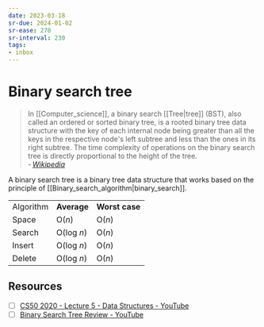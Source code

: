 ```yaml
---
date: 2023-03-18
sr-due: 2024-01-02
sr-ease: 270
sr-interval: 230
tags:
- inbox
---
```


# Binary search tree

> In [[Computer_science]], a binary search [[Tree|tree]] (BST),
> also called an ordered or sorted binary tree, is a rooted binary tree data
> structure with the key of each internal node being greater than all the keys
> in the respective node's left subtree and less than the ones in its right
> subtree. The time complexity of operations on the binary search tree is
> directly proportional to the height
> of the tree.\
> - <cite>[Wikipedia](https://en.wikipedia.org/wiki/Binary_search_tree)</cite>

A binary search tree is a binary tree data structure that works based on the
principle of [[Binary_search_algorithm|binary_search]].

|           |             |                |
| --------- | ----------- | -------------- |
| Algorithm | **Average** | **Worst case** |
| Space     | O(_n_)      | O(_n_)         |
| Search    | O(log _n_)  | O(_n_)         |
| Insert    | O(log _n_)  | O(_n_)         |
| Delete    | O(log _n_)  | O(_n_)         |


## Resources

- [ ] [CS50 2020 - Lecture 5 - Data Structures - YouTube](https://www.youtube.com/watch?v=2T-A_GFuoTo&t=4833s)
- [ ] [Binary Search Tree Review - YouTube](https://www.youtube.com/watch?v=x6At0nzX92o)
